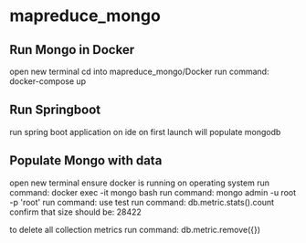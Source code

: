 # mapreduce_mongo

## Run Mongo in Docker
open new terminal
cd into mapreduce_mongo/Docker
run command: docker-compose up

## Run Springboot
run spring boot application on ide
on first launch will populate mongodb

## Populate Mongo with data
open new terminal
ensure docker is running on operating system
run command: docker exec -it mongo bash
run command: mongo admin -u root -p 'root'
run command: use test
run command: db.metric.stats().count
confirm that size should be: 28422

to delete all collection metrics run command: db.metric.remove({})
